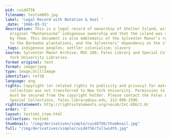```yaml
---
pid: cuid4756
filename: testsm003.jpg
label: 'Legal Record with Notation & Seal '
_date: '1666-05-31'
description: This is a legal record of ownership of Shelter Island, with mention of
  original “Manhansucke” indigenous ownership and that the island was called “Ahaquatzunamocke”
  by them. This document is also emblematic of the Sylvester Manor’s relationship
  to the Barbados plantations, and the Sylvesters’ dependency on the slave trade.
_tags: indigenous peoples; settler colonialism; slavery
source: Sylvester Manor Archive; MSS 208; Fales Library and Special Collections, New
  York University Libraries.
format original: text
format: image/jpeg
type: Image;StillImage
identifier: ref20
language: eng
rights: Copyright (or related rights to publicity and privacy) for materials in this
  collection was not transferred to New York University. Permission to use materials
  must be secured from the copyright holder. Please contact the Fales Library and
  Special Collections, fales.library@nyu.edu, 212-998-2596.
rightsstatement: http://rightsstatements.org/vocab/InC-EDU/1.0/
order: '2'
layout: testsm1_item.html
collection: testsm1
thumbnail: "/img/derivatives/simple/cuid4756/thumbnail.jpg"
full: "/img/derivatives/simple/cuid4756/fullwidth.jpg"
---
```

